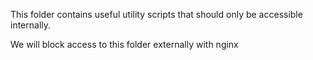 This folder contains useful utility scripts that should only be accessible internally.

We will block access to this folder externally with nginx